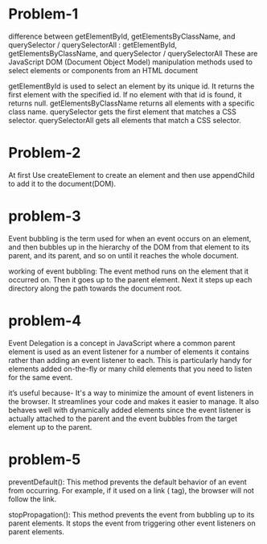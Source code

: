 # Problem-1 
difference between getElementById, getElementsByClassName, and querySelector / querySelectorAll :
getElementById, getElementsByClassName, and querySelector / querySelectorAll These are JavaScript DOM (Document Object Model) manipulation methods used to select elements or components from an HTML document

getElementById is used to select an element by its unique id. It returns the first element with the specified id. If no element with that id is found, it returns null.
getElementsByClassName returns all elements with a specific class name.
querySelector gets the first element that matches a CSS selector.
querySelectorAll gets all elements that match a CSS selector.

# Problem-2
At first Use createElement to create an element and then use appendChild to add it to the document(DOM).

# problem-3
Event bubbling is the term used for when an event occurs on an element, and then bubbles up in the hierarchy of the DOM from that element to its parent, and its parent, and so on until it reaches the whole document.

working of event bubbling:
The event method runs on the element that it occurred on.
Then it goes up to the parent element.
Next it steps up each directory along the path towards the document root.

# problem-4
Event Delegation is a concept in JavaScript where a common parent element is used as an event listener for a number of elements it contains rather than adding an event listener to each. 
This is particularly handy for elements added on-the-fly or many child elements that you need to listen for the same event.

it’s useful because-
It's a way to minimize the amount of event listeners in the browser.
It streamlines your code and makes it easier to manage.
It also behaves well with dynamically added elements since the event listener is actually attached to the parent and the event bubbles from the target element up to the parent.

# problem-5
preventDefault(): This method prevents the default behavior of an event from occurring. For example, if it used on a link (<a> tag), the browser will not follow the link.

stopPropagation(): This method prevents the event from bubbling up to its parent elements. It stops the event from triggering other event listeners on parent elements.
